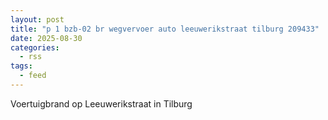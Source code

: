 ```yaml
---
layout: post
title: "p 1 bzb-02 br wegvervoer auto leeuwerikstraat tilburg 209433"
date: 2025-08-30
categories: 
  - rss
tags: 
  - feed
---
```


Voertuigbrand op Leeuwerikstraat in Tilburg
